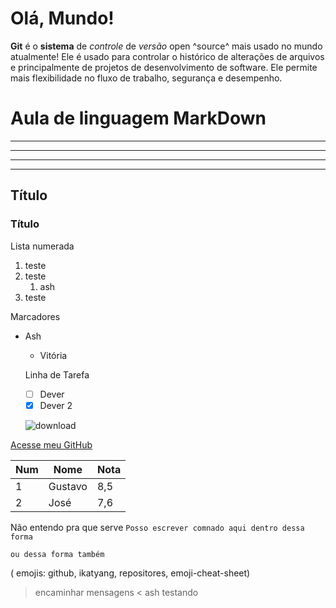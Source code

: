 # Olá, Mundo!
**Git** é o __sistema__ de *controle* de _versão_ open ^source^ mais usado no mundo atualmente! Ele é usado para controlar o histórico de alterações de arquivos e principalmente de projetos de desenvolvimento de software. Ele permite mais flexibilidade no fluxo de trabalho, segurança e desempenho.
# Aula de linguagem MarkDown
---
***
---
***
## Título
### Título

Lista numerada

1. teste
1. teste 
     1. ash
1. teste

Marcadores
* Ash
   * Vitória
   
   Linha de Tarefa
   
   - [ ] Dever
   - [x] Dever 2
   
   ![download](https://user-images.githubusercontent.com/127950853/226928018-221bdaa5-dd46-48fb-95ac-414356050f24.png)


[Acesse meu GitHub](https://github.com/AshAv2611/Ola-Mundo/edit/main/README.md)

Num | Nome | Nota
---|---|---
1 | Gustavo | 8,5
2 | José | 7,6

Não entendo pra que serve `Posso escrever comnado aqui dentro dessa forma`

```
ou dessa forma também

```

( emojis: github, ikatyang, repositores, emoji-cheat-sheet)

> encaminhar mensagens < 
ash testando
